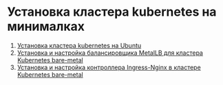Установка кластера kubernetes на минималках
=========

1. [Установка кластера kubernetes на Ubuntu](k8s)
2. [Установка и настройка балансировщика MetalLB для кластера Kubernetes bare-metal](metallb)
3. [Установка и настройка контроллера Ingress-Nginx в кластере Kubernetes bare-metal](ingress-nginx)

